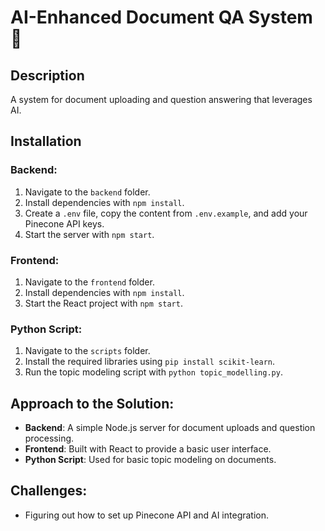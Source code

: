 # AI-Enhanced Document QA System 🤖

## Description
A system for document uploading and question answering that leverages AI.

## Installation

### Backend:
1. Navigate to the `backend` folder.
2. Install dependencies with `npm install`.
3. Create a `.env` file, copy the content from `.env.example`, and add your Pinecone API keys.
4. Start the server with `npm start`.

### Frontend:
1. Navigate to the `frontend` folder.
2. Install dependencies with `npm install`.
3. Start the React project with `npm start`.

### Python Script:
1. Navigate to the `scripts` folder.
2. Install the required libraries using `pip install scikit-learn`.
3. Run the topic modeling script with `python topic_modelling.py`.

## Approach to the Solution:
- **Backend**: A simple Node.js server for document uploads and question processing.
- **Frontend**: Built with React to provide a basic user interface.
- **Python Script**: Used for basic topic modeling on documents.

## Challenges:
- Figuring out how to set up Pinecone API and AI integration.
